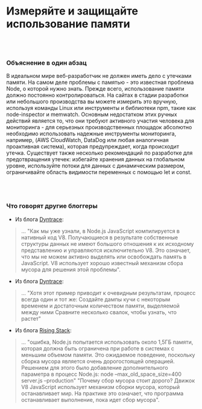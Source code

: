 # Измеряйте и защищайте использование памяти

<br/><br/>

### Объяснение в один абзац

В идеальном мире веб-разработчик не должен иметь дело с утечками памяти. На самом деле проблемы с памятью - это известная проблема Node, о которой нужно знать. Прежде всего, использование памяти должно постоянно контролироваться. На сайтах в стадии разработки или небольшого производства вы можете измерить это вручную, используя команды Linux или инструменты и библиотеки npm, такие как node-inspector и memwatch. Основным недостатком этих ручных действий является то, что они требуют активного участия человека для мониторинга - для серьезных производственных площадок абсолютно необходимо использовать надежные инструменты мониторинга, например, (AWS CloudWatch, DataDog или любая аналогичная проактивная система), которая предупреждает, когда происходит утечка. Существует также несколько рекомендаций по разработке для предотвращения утечек: избегайте хранения данных на глобальном уровне, используйте потоки для данных с динамическим размером, ограничивайте область видимости переменных с помощью let и const.

<br/><br/>

### Что говорят другие блоггеры

* Из блога [Dyntrace](https://www.dynatrace.com/news/blog/understanding-garbage-collection-and-hunting-memory-leaks-in-node-js/):
> ... "Как мы уже узнали, в Node.js JavaScript компилируется в нативный код V8. Получающиеся в результате собственные структуры данных не имеют большого отношения к их исходному представлению и управляются исключительно V8. Это означает, что мы не можем активно выделять или освобождать память в JavaScript. V8 использует хорошо известный механизм сбора мусора для решения этой проблемы".

* Из блога [Dyntrace](http://blog.argteam.com/coding/hardening-node-js-for-production-part-2-using-nginx-to-avoid-node-js-load):
> ... "Хотя этот пример приводит к очевидным результатам, процесс всегда один и тот же:
Создайте дампы кучи с некоторым временем и достаточным количеством памяти, выделяемой между ними
Сравните несколько свалок, чтобы узнать, что растет"

* Из блога [Rising Stack](https://blog.risingstack.com/finding-a-memory-leak-in-node-js/):
> ... "ошибка, Node.js попытается использовать около 1,5ГБ памяти, которая должна быть ограничена при работе в системах с меньшим объемом памяти. Это ожидаемое поведение, поскольку сборка мусора является очень дорогостоящей операцией.
Решением для этого было добавление дополнительного параметра в процесс Node.js:
node –max_old_space_size=400 server.js –production"
"Почему сбор мусора стоит дорого? Движок V8 JavaScript использует механизм сборки мусора, который останавливает мир. На практике это означает, что программа останавливает выполнение, пока идет сбор мусора".
